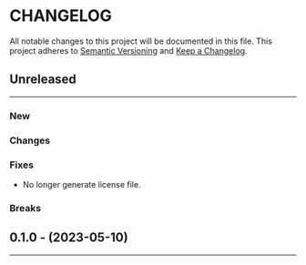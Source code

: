 # CHANGELOG

All notable changes to this project will be documented in this file.
This project adheres to [Semantic Versioning](http://semver.org/) and [Keep a Changelog](http://keepachangelog.com/).


## Unreleased
---

### New

### Changes

### Fixes
* No longer generate license file.

### Breaks


## 0.1.0 - (2023-05-10)
---

